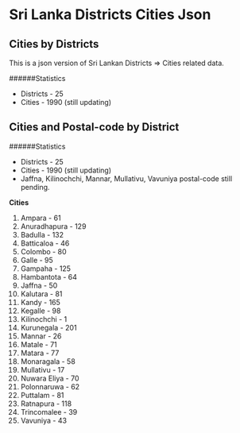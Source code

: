# Sri Lanka Districts Cities Json ##

## Cities by Districts

This is a json version of Sri Lankan Districts => Cities related data.

######Statistics

*  Districts - 25
*  Cities - 1990 (still updating)

## Cities and Postal-code by District

######Statistics

* Districts - 25
* Cities - 1990 (still updating)
* Jaffna, Kilinochchi, Mannar, Mullativu, Vavuniya postal-code still pending.

**Cities**
1. Ampara - 61
2. Anuradhapura - 129
3. Badulla - 132
4. Batticaloa - 46
5. Colombo - 80
6. Galle - 95
7. Gampaha - 125
8. Hambantota - 64
9. Jaffna - 50
10. Kalutara - 81
11. Kandy - 165
12. Kegalle - 98 
13. Kilinochchi - 1
14. Kurunegala - 201
15. Mannar - 26
16. Matale - 71
17. Matara - 77
18. Monaragala - 58
19. Mullativu - 17
20. Nuwara Eliya - 70
21. Polonnaruwa - 62
22. Puttalam - 81
23. Ratnapura - 118
24. Trincomalee - 39
25. Vavuniya - 43